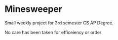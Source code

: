 # Minesweeper
Small weekly project for 3rd semester CS AP Degree.

No care has been taken for efficeiency or order
